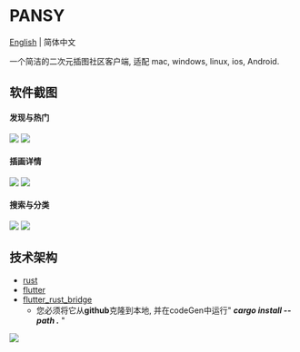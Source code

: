 PANSY
======
[English](README.md) | 简体中文

一个简洁的二次元插图社区客户端, 适配 mac, windows, linux, ios, Android.

## 软件截图

#### 发现与热门

![](images/discovery.png)
![](images/rank.png)

#### 插画详情

![](images/info_screen.png)
![](images/info_screen2.png)

#### 搜索与分类

![](images/search.png)
![](images/search_screen.png)

## 技术架构

- [rust](https://github.com/rust-lang/rust)
- [flutter](https://github.com/flutter/flutter)
- [flutter_rust_bridge](https://github.com/fzyzcjy/flutter_rust_bridge) 
  - 您必须将它从**github**克隆到本地, 并在codeGen中运行" ***cargo install --path .*** "

![](https://raw.githubusercontent.com/fzyzcjy/flutter_rust_bridge/master/book/logo.png)


